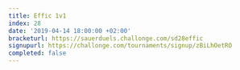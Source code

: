 ```yaml
---
title: Effic 1v1
index: 28
date: '2019-04-14 18:00:00 +02:00'
bracketurl: https://sauerduels.challonge.com/sd28effic
signupurl: https://challonge.com/tournaments/signup/zBiLhOetRO
completed: false
---
```

